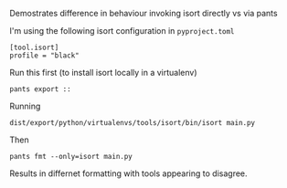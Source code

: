 Demostrates difference in behaviour invoking isort directly vs via pants

I'm using the following isort configuration in `pyproject.toml`

    [tool.isort]
    profile = "black"


Run this first (to install isort locally in a virtualenv)

    pants export ::


Running

    dist/export/python/virtualenvs/tools/isort/bin/isort main.py

Then

    pants fmt --only=isort main.py


Results in differnet formatting with tools appearing to disagree.
